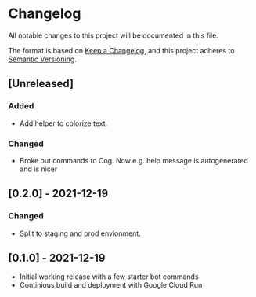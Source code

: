 # Changelog
All notable changes to this project will be documented in this file.

The format is based on [Keep a Changelog](https://keepachangelog.com/en/1.0.0/),
and this project adheres to [Semantic Versioning](https://semver.org/spec/v2.0.0.html).

## [Unreleased]
### Added
- Add helper to colorize text.
### Changed
- Broke out commands to Cog. Now e.g. help message is autogenerated and is nicer


## [0.2.0] - 2021-12-19
### Changed
- Split to staging and prod envionment.

## [0.1.0] - 2021-12-19
- Initial working release with a few starter bot commands
- Continious build and deployment with Google Cloud Run
